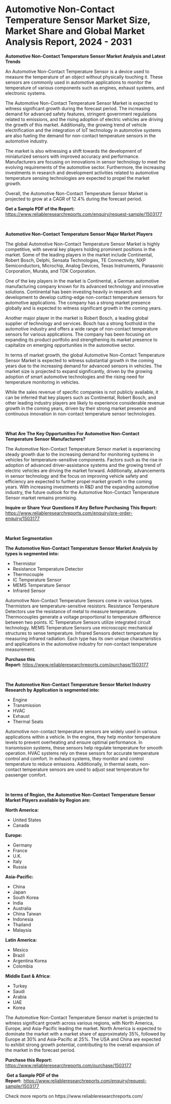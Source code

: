 <p><h1>Automotive Non-Contact Temperature Sensor Market Size, Market Share and Global Market Analysis Report, 2024 - 2031</h1></p><p><strong>Automotive Non-Contact Temperature Sensor Market Analysis and Latest Trends</strong></p>
<p><p>An Automotive Non-Contact Temperature Sensor is a device used to measure the temperature of an object without physically touching it. These sensors are commonly used in automotive applications to monitor the temperature of various components such as engines, exhaust systems, and electronic systems.</p><p>The Automotive Non-Contact Temperature Sensor Market is expected to witness significant growth during the forecast period. The increasing demand for advanced safety features, stringent government regulations related to emissions, and the rising adoption of electric vehicles are driving the growth of this market. Additionally, the growing trend of vehicle electrification and the integration of IoT technology in automotive systems are also fueling the demand for non-contact temperature sensors in the automotive industry.</p><p>The market is also witnessing a shift towards the development of miniaturized sensors with improved accuracy and performance. Manufacturers are focusing on innovations in sensor technology to meet the evolving requirements of the automotive sector. Furthermore, the increasing investments in research and development activities related to automotive temperature sensing technologies are expected to propel the market growth.</p><p>Overall, the Automotive Non-Contact Temperature Sensor Market is projected to grow at a CAGR of 12.4% during the forecast period.</p></p>
<p><strong>Get a Sample PDF of the Report:&nbsp;</strong> <a href="https://www.reliableresearchreports.com/enquiry/request-sample/1503177">https://www.reliableresearchreports.com/enquiry/request-sample/1503177</a></p>
<p>&nbsp;</p>
<p><strong>Automotive Non-Contact Temperature Sensor Major Market Players</strong></p>
<p><p>The global Automotive Non-Contact Temperature Sensor Market is highly competitive, with several key players holding prominent positions in the market. Some of the leading players in the market include Continental, Robert Bosch, Delphi, Sensata Technologies, TE Connectivity, NXP Semiconductors, Microchip, Analog Devices, Texas Instruments, Panasonic Corporation, Murata, and TDK Corporation.</p><p>One of the key players in the market is Continental, a German automotive manufacturing company known for its advanced technology and innovative solutions. Continental has been investing heavily in research and development to develop cutting-edge non-contact temperature sensors for automotive applications. The company has a strong market presence globally and is expected to witness significant growth in the coming years.</p><p>Another major player in the market is Robert Bosch, a leading global supplier of technology and services. Bosch has a strong foothold in the automotive industry and offers a wide range of non-contact temperature sensors for various applications. The company has been focusing on expanding its product portfolio and strengthening its market presence to capitalize on emerging opportunities in the automotive sector.</p><p>In terms of market growth, the global Automotive Non-Contact Temperature Sensor Market is expected to witness substantial growth in the coming years due to the increasing demand for advanced sensors in vehicles. The market size is projected to expand significantly, driven by the growing adoption of smart automotive technologies and the rising need for temperature monitoring in vehicles.</p><p>While the sales revenue of specific companies is not publicly available, it can be inferred that key players such as Continental, Robert Bosch, and other leading industry players are likely to experience considerable revenue growth in the coming years, driven by their strong market presence and continuous innovation in non-contact temperature sensor technologies.</p></p>
<p>&nbsp;</p>
<p><strong>What Are The Key Opportunities For Automotive Non-Contact Temperature Sensor Manufacturers?</strong></p>
<p><p>The Automotive Non-Contact Temperature Sensor market is experiencing steady growth due to the increasing demand for monitoring systems in vehicles for temperature-sensitive components. Factors such as the rise in adoption of advanced driver-assistance systems and the growing trend of electric vehicles are driving the market forward. Additionally, advancements in sensor technology and the focus on improving vehicle safety and efficiency are expected to further propel market growth in the coming years. With increasing investments in R&D and the expanding automotive industry, the future outlook for the Automotive Non-Contact Temperature Sensor market remains promising.</p></p>
<p><strong>Inquire or Share Your Questions If Any Before Purchasing This Report:</strong> <a href="https://www.reliableresearchreports.com/enquiry/pre-order-enquiry/1503177">https://www.reliableresearchreports.com/enquiry/pre-order-enquiry/1503177</a></p>
<p>&nbsp;</p>
<p><strong>Market Segmentation</strong></p>
<p><strong>The Automotive Non-Contact Temperature Sensor Market Analysis by types is segmented into:</strong></p>
<p><ul><li>Thermistor</li><li>Resistance Temperature Detector</li><li>Thermocouple</li><li>IC Temperature Sensor</li><li>MEMS Temperature Sensor</li><li>Infrared Sensor</li></ul></p>
<p><p>Automotive Non-Contact Temperature Sensors come in various types. Thermistors are temperature-sensitive resistors. Resistance Temperature Detectors use the resistance of metal to measure temperature. Thermocouples generate a voltage proportional to temperature difference between two points. IC Temperature Sensors utilize integrated circuit technology. MEMS Temperature Sensors use microscopic mechanical structures to sense temperature. Infrared Sensors detect temperature by measuring infrared radiation. Each type has its own unique characteristics and applications in the automotive industry for non-contact temperature measurement.</p></p>
<p><strong>Purchase this Report:&nbsp;</strong><a href="https://www.reliableresearchreports.com/purchase/1503177">https://www.reliableresearchreports.com/purchase/1503177</a></p>
<p>&nbsp;</p>
<p><strong>The Automotive Non-Contact Temperature Sensor Market Industry Research by Application is segmented into:</strong></p>
<p><ul><li>Engine</li><li>Transmission</li><li>HVAC</li><li>Exhaust</li><li>Thermal Seats</li></ul></p>
<p><p>Automotive non-contact temperature sensors are widely used in various applications within a vehicle. In the engine, they help monitor temperature levels to prevent overheating and ensure optimal performance. In transmission systems, these sensors help regulate temperature for smooth operation. HVAC systems rely on these sensors for accurate temperature control and comfort. In exhaust systems, they monitor and control temperature to reduce emissions. Additionally, in thermal seats, non-contact temperature sensors are used to adjust seat temperature for passenger comfort.</p></p>
<p>&nbsp;</p>
<p><strong>In terms of Region, the Automotive Non-Contact Temperature Sensor Market Players available by Region are:</strong></p>
<p>
    <p> <strong> North America: </strong>
        <ul>
            <li>United States</li>
            <li>Canada</li>
        </ul>
        </p> 
    <p> <strong> Europe: </strong>
        <ul>
            <li>Germany</li>
            <li>France</li>
            <li>U.K.</li>
            <li>Italy</li>
            <li>Russia</li>
        </ul>
        </p> 
    <p> <strong> Asia-Pacific: </strong>
        <ul>
            <li>China</li>
            <li>Japan</li>
            <li>South Korea</li>
            <li>India</li>
            <li>Australia</li>
            <li>China Taiwan</li>
            <li>Indonesia</li>
            <li>Thailand</li>
            <li>Malaysia</li>
        </ul>
        </p> 
    <p> <strong> Latin America: </strong>
        <ul>
            <li>Mexico</li>
            <li>Brazil</li>
            <li>Argentina Korea</li>
            <li>Colombia</li>
        </ul>
        </p> 
    <p> <strong> Middle East & Africa: </strong>
        <ul>
            <li>Turkey</li>
            <li>Saudi</li>
            <li>Arabia</li>
            <li>UAE</li>
            <li>Korea</li>
        </ul>
    </p>
    </p>
<p><p>The Automotive Non-Contact Temperature Sensor market is projected to witness significant growth across various regions, with North America, Europe, and Asia-Pacific leading the market. North America is expected to dominate the market with a market share of approximately 35%, followed by Europe at 30% and Asia-Pacific at 25%. The USA and China are expected to exhibit strong growth potential, contributing to the overall expansion of the market in the forecast period.</p></p>
<p><strong>Purchase this Report: </strong><a href="https://www.reliableresearchreports.com/purchase/1503177">https://www.reliableresearchreports.com/purchase/1503177</a></p>
<p>&nbsp;<strong>Get a Sample PDF of the Report:&nbsp;&nbsp;</strong><a href="https://www.reliableresearchreports.com/enquiry/request-sample/1503177">https://www.reliableresearchreports.com/enquiry/request-sample/1503177</a></p>
<p><strong></strong></p>
<p>Check more reports on https://www.reliableresearchreports.com/</p>